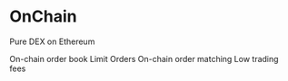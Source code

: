 # OnChain

Pure DEX on Ethereum

On-chain order book
Limit Orders
On-chain order matching
Low trading fees
